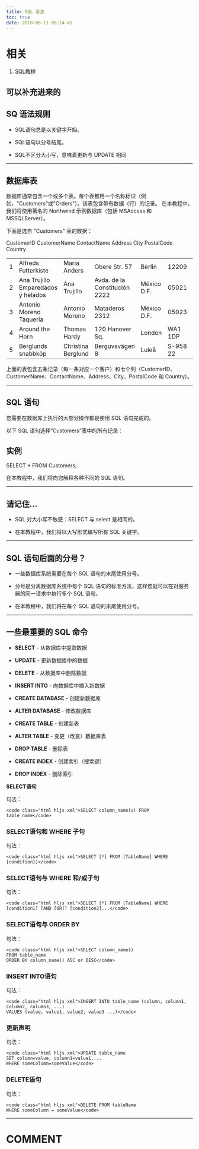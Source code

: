 ```yaml
---
title: SQL 语法
toc: true
date: 2018-06-11 08:14:45
---
```



# 相关


1. [SQL教程](https://www.w3cschool.cn/sql/)




## 可以补充进来的




## SQ 语法规则






  * SQL语句总是以关键字开始。


  * SQL语句以分号结尾。


  * SQL不区分大小写，意味着更新与 UPDATE 相同





* * *





## 数据库表


数据库通常包含一个或多个表。每个表都用一个名称标识（例如，"Customers"或"Orders"）。该表包含带有数据（行）的记录。
在本教程中，我们将使用著名的 Northwind 示例数据库（包括 MSAccess 和 MSSQLServer）。

下面是选自 "Customers" 表的数据：
<table class="reference notranslate" >
<tbody >
<tr >
CustomerID
CustomerName
ContactName
Address
City
PostalCode
Country
</tr>
<tr >

<td >1
</td>

<td >Alfreds Futterkiste
</td>

<td >Maria Anders
</td>

<td >Obere Str. 57
</td>

<td >Berlin
</td>

<td >12209
</td>

<td >Germany
</td>
</tr>
<tr >

<td >2
</td>

<td >Ana Trujillo Emparedados y helados
</td>

<td >Ana Trujillo
</td>

<td >Avda. de la Constitución 2222
</td>

<td >México D.F.
</td>

<td >05021
</td>

<td >Mexico
</td>
</tr>
<tr >

<td >3
</td>

<td >Antonio Moreno Taquería
</td>

<td >Antonio Moreno
</td>

<td >Mataderos 2312
</td>

<td >México D.F.
</td>

<td >05023
</td>

<td >Mexico
</td>
</tr>
<tr >

<td >4
</td>

<td >Around the Horn
</td>

<td >Thomas Hardy
</td>

<td >120 Hanover Sq.
</td>

<td >London
</td>

<td >WA1 1DP
</td>

<td >UK
</td>
</tr>
<tr >

<td >5
</td>

<td >Berglunds snabbköp
</td>

<td >Christina Berglund
</td>

<td >Berguvsvägen 8
</td>

<td >Luleå
</td>

<td >S-958 22
</td>

<td >Sweden
</td>
</tr>
</tbody>
</table>
上面的表包含五条记录（每一条对应一个客户）和七个列（CustomerID、CustomerName、ContactName、Address、City、PostalCode 和 Country）。



* * *





## SQL 语句


您需要在数据库上执行的大部分操作都是使用 SQL 语句完成的。

以下 SQL 语句选择“Customers”表中的所有记录：





## 实例




SELECT * FROM Customers;





在本教程中，我们将向您解释各种不同的 SQL 语句。



* * *





## 请记住...






  * SQL 对大小写不敏感：SELECT 与 select 是相同的。


  * 在本教程中，我们将以大写形式编写所有 SQL 关键字。





* * *





## SQL 语句后面的分号？






  * 一些数据库系统需要在每个 SQL 语句的末尾使用分号。


  * 分号是分离数据库系统中每个 SQL 语句的标准方法，这样您就可以在对服务器的同一请求中执行多个 SQL 语句。


  * 在本教程中，我们将在每个 SQL 语句的末尾使用分号。





* * *





## 一些最重要的 SQL 命令






  * **SELECT** - 从数据库中提取数据


  * **UPDATE** - 更新数据库中的数据


  * **DELETE** - 从数据库中删除数据


  * **INSERT INTO** - 向数据库中插入新数据


  * **CREATE DATABASE** - 创建新数据库


  * **ALTER DATABASE** - 修改数据库


  * **CREATE TABLE** - 创建新表


  * **ALTER TABLE** - 变更（改变）数据库表


  * **DROP TABLE** - 删除表


  * **CREATE INDEX** - 创建索引（搜索键）


  * **DROP INDEX** - 删除索引


**SELECT语句**

句法：


    <code class="html hljs xml">SELECT column_name(s) FROM table_name</code>




### SELECT语句和 WHERE 子句


句法：


    <code class="html hljs xml">SELECT [*] FROM [TableName] WHERE [condition1]</code>




### SELECT语句与 WHERE 和/或子句


句法：


    <code class="html hljs xml">SELECT [*] FROM [TableName] WHERE [condition1] [AND [OR]] [condition2]...</code>




### SELECT语句与 ORDER BY


句法：


    <code class="html hljs xml">SELECT column_name()
    FROM table_name
    ORDER BY column_name() ASC or DESC</code>




### INSERT INTO语句


句法：


    <code class="html hljs xml">INSERT INTO table_name (column, column1, column2, column3, ...)
    VALUES (value, value1, value2, value3 ...)</code>




### 更新声明


句法：


    <code class="html hljs xml">UPDATE table_name
    SET column=value, column1=value1,...
    WHERE someColumn=someValue</code>




### DELETE语句


句法：


    <code class="html hljs xml">DELETE FROM tableName
    WHERE someColumn = someValue</code>
























* * *





# COMMENT
